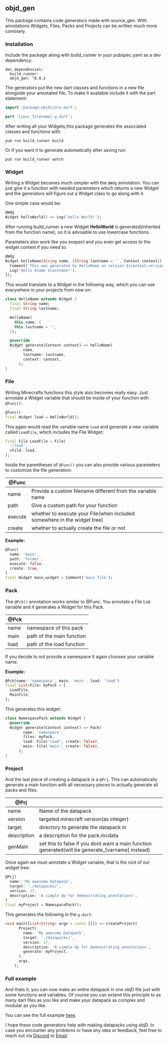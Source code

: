 ## objd_gen

This package contains code generators made with source_gen. With annotations Widgets, Files, Packs and Projects can be written much more consisely.

### Installation

Include the package along with build_runner in your pubspec.yaml as a dev dependency:

```
dev_dependencies:
  build_runner:
  objd_gen: ^0.0.2
```

The generators put the new dart classes and functions in a new file alongside your annotated file. To make it available include it with the part statement:

```dart
import 'package:objd/core.dart';

part '[your_filename].g.dart';
```

After writing all your Widgets,this package generates the associated classes and functions with:

```
pub run build_runner build
```

Or if you want it to generate automatically after saving run:

```
pub run build_runner watch
```

### Widget

Writing a Widget becomes much simpler with the `@Wdg` annotation. You can just give it a function with needed parameters which returns a new Widget and the generators will figure out a Widget class to go along with it.

One simple case would be:

```dart
@Wdg
Widget helloWorld() => Log('Hello World!');
```

After running build_runner a new Widget **HelloWorld** is generated(inherited from the function name), so it is advisable to use lowercase functions.

Parameters also work like you exspect and you even get access to the widget context if you need to:

```dart
@Wdg
Widget helloName(String name, {String lastname = '', Context context}) => For.of([
  Comment('This was generated by HelloName on version ${context.version}'),
  Log('Hello $name $lastname!'),
]);
```

This would translate to a Widget in the following way, which you can use everywhere in your projects from now on:

```dart
class HelloName extends Widget {
  final String name;
  final String lastname;

  HelloName(
    this.name, {
    this.lastname = '',
  });

  @override
  Widget generate(Context context) => helloName(
        name,
        lastname: lastname,
        context: context,
      );
}
```

### File

Writing Minecrafts functions this style also becomes really easy. Just annotate a Widget variable that should be inside of your function with `@Func()`:

```dart
@Func()
final Widget load = HelloWorld();
```

This again would read the variable name `load` and generate a new variable called `LoadFile`, which includes the File Widget:

```dart
final File LoadFile = File(
  '/load',
  child: load,
);
```

Inside the parentheses of `@Func()` you can also provide various parameters to customize the file generation:

| @Func   |                                                                          |
| ------- | ------------------------------------------------------------------------ |
| name    | Provide a custom filename different from the variable name               |
| path    | Give a custom path for your function                                     |
| execute | whether to execute your File(when included somewhere in the widget tree) |
| create  | whether to actually create the file or not                               |

**Example:**

```dart
@Func(
  name: 'main',
  path: 'folder',
  execute: false,
  create: true,
)
final Widget main_widget = Comment('main file');
```

### Pack

The `@Pck()` annotation works similar to @Func. You annotate a File List variable and it generates a Widget for this Pack.

| @Pck |                           |
| ---- | ------------------------- |
| name | namespace of this pack    |
| main | path of the main function |
| load | path of the load function |

If you decide to not provide a namespace it again chooses your variable name.

**Example:**

```dart
@Pck(name: 'namespace', main: 'main', load: 'load')
final List<File> myPack = [
  LoadFile,
  MainFile,
];
```

This generates this widget:

```dart
class NamespacePack extends Widget {
  @override
  Widget generate(Context context) => Pack(
        name: 'namespace',
        files: myPack,
        load: File('load', create: false),
        main: File('main', create: false),
      );
}
```

### Project

And the last piece of creating a datapack is a `@Prj`. This can automatically generate a main function with all necessary pieces to actually generate all packs and files.

| @Prj        |                                                                                                   |
| ----------- | ------------------------------------------------------------------------------------------------- |
| name        | Name of the datapack                                                                              |
| version     | targeted minecraft version(as integer)                                                            |
| target      | directory to generate the datapack in                                                             |
| description | a description for the pack.mcdata                                                                 |
| genMain     | set this to false if you dont want a main function generated(will be generate\_[varname] instead) |

Once again we must annotate a Widget variable, that is the root of our widget tree:

```dart
@Prj(
  name: 'My awesome Datapack',
  target: './datapacks/',
  version: 17,
  description: 'A simple dp for demonstrating annotations',
)
final myProject = NamespacePack();
```

This generates the following in the `g.dart`:

```dart
void main([List<String> args = const []]) => createProject(
      Project(
        name: 'My awesome Datapack',
        target: './datapacks/',
        version: 17,
        description: 'A simple dp for demonstrating annotations',
        generate: myProject,
      ),
      args,
    );
```

### Full example

And thats it, you can now make an entire datapack in one objD file just with some functions and variables. Of course you can extend this principle to as many dart files as you like and make your datapack as complex and modular as you like.

You can see the full example [here](https://pub.dev/packages/objd_gen/example).

I hope these code generators help with making datapacks using objD. In case you encounter any problems or have any idea or feedback, feel free to reach out via [Discord](https://discord.gg/WvtCkyg) or [Email](mailto://contact@stevertus.com).
